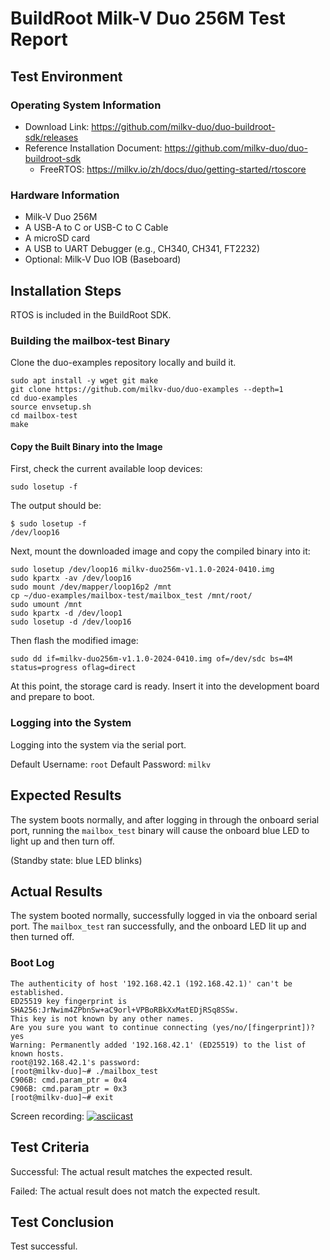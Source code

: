 # BuildRoot Milk-V Duo 256M Test Report

## Test Environment

### Operating System Information

- Download Link: https://github.com/milkv-duo/duo-buildroot-sdk/releases
- Reference Installation Document: https://github.com/milkv-duo/duo-buildroot-sdk
    - FreeRTOS: https://milkv.io/zh/docs/duo/getting-started/rtoscore

### Hardware Information

- Milk-V Duo 256M
- A USB-A to C or USB-C to C Cable
- A microSD card
- A USB to UART Debugger (e.g., CH340, CH341, FT2232)
- Optional: Milk-V Duo IOB (Baseboard)

## Installation Steps

RTOS is included in the BuildRoot SDK.

### Building the mailbox-test Binary

Clone the duo-examples repository locally and build it.

```shell
sudo apt install -y wget git make
git clone https://github.com/milkv-duo/duo-examples --depth=1
cd duo-examples
source envsetup.sh
cd mailbox-test
make
```

#### Copy the Built Binary into the Image

First, check the current available loop devices:

```shell
sudo losetup -f
```

The output should be:

```shell
$ sudo losetup -f
/dev/loop16
```

Next, mount the downloaded image and copy the compiled binary into it:

```shell
sudo losetup /dev/loop16 milkv-duo256m-v1.1.0-2024-0410.img
sudo kpartx -av /dev/loop16
sudo mount /dev/mapper/loop16p2 /mnt
cp ~/duo-examples/mailbox-test/mailbox_test /mnt/root/
sudo umount /mnt
sudo kpartx -d /dev/loop1
sudo losetup -d /dev/loop16 
```

Then flash the modified image:

```shell
sudo dd if=milkv-duo256m-v1.1.0-2024-0410.img of=/dev/sdc bs=4M status=progress oflag=direct
```

At this point, the storage card is ready. Insert it into the development board and prepare to boot.

### Logging into the System

Logging into the system via the serial port.

Default Username: `root`
Default Password: `milkv`

## Expected Results

The system boots normally, and after logging in through the onboard serial port, running the `mailbox_test` binary will cause the onboard blue LED to light up and then turn off.

(Standby state: blue LED blinks)

## Actual Results

The system booted normally, successfully logged in via the onboard serial port. The `mailbox_test` ran successfully, and the onboard LED lit up and then turned off.

### Boot Log

```log
The authenticity of host '192.168.42.1 (192.168.42.1)' can't be established.
ED25519 key fingerprint is SHA256:JrNwim4ZPbnSw+aC9orl+VPBoRBkXxMatEDjRSq8SSw.
This key is not known by any other names.
Are you sure you want to continue connecting (yes/no/[fingerprint])? yes
Warning: Permanently added '192.168.42.1' (ED25519) to the list of known hosts.
root@192.168.42.1's password: 
[root@milkv-duo]~# ./mailbox_test 
C906B: cmd.param_ptr = 0x4
C906B: cmd.param_ptr = 0x3
[root@milkv-duo]~# exit

```

Screen recording:
[![asciicast](https://asciinema.org/a/MhkD6TsSDQ9N0w4u2k6VUHn3s.svg)](https://asciinema.org/a/MhkD6TsSDQ9N0w4u2k6VUHn3s)

## Test Criteria

Successful: The actual result matches the expected result.

Failed: The actual result does not match the expected result.

## Test Conclusion

Test successful.

